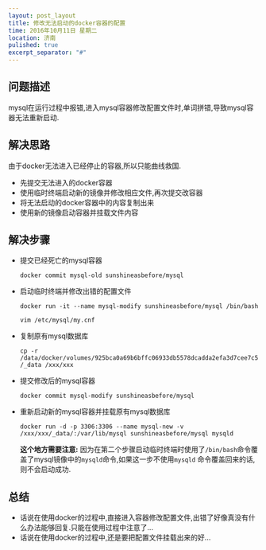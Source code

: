 ```yaml
---
layout: post_layout
title: 修改无法启动的docker容器的配置
time: 2016年10月11日 星期二
location: 济南
pulished: true
excerpt_separator: "#"
---
```


## 问题描述

mysql在运行过程中报错,进入mysql容器修改配置文件时,单词拼错,导致mysql容器无法重新启动.

## 解决思路

由于docker无法进入已经停止的容器,所以只能曲线救国.

* 先提交无法进入的docker容器
* 使用临时终端启动新的镜像并修改相应文件,再次提交改容器
* 将无法启动的docker容器中的内容复制出来
* 使用新的镜像启动容器并挂载文件内容

## 解决步骤

* 提交已经死亡的mysql容器
    
    ```
    docker commit mysql-old sunshineasbefore/mysql
    ```
    
* 启动临时终端并修改出错的配置文件

    ```
    docker run -it --name mysql-modify sunshineasbefore/mysql /bin/bash
    ```
    
    ```
    vim /etc/mysql/my.cnf
    ```
    
* 复制原有mysql数据库
    
    ```
    cp -r /data/docker/volumes/925bca0a69b6bffc06933db5578dcadda2efa3d7cee7c5642d7734e001293353
    /_data /xxx/xxx
    ```
    
* 提交修改后的mysql容器
    
    ```
    docker commit mysql-modify sunshineasbefore/mysql
    ```
    
* 重新启动新的mysql容器并挂载原有mysql数据库
    
    ```
    docker run -d -p 3306:3306 --name mysql-new -v 
    /xxx/xxx/_data/:/var/lib/mysql sunshineasbefore/mysql mysqld
    ```
    
    **这个地方需要注意:**
    因为在第二个步骤启动临时终端时使用了`/bin/bash`命令覆盖了mysql镜像中的`mysqld`命令,如果这一步不使用`mysqld` 命令覆盖回来的话,则不会启动成功.
    
## 总结

* 话说在使用docker的过程中,直接进入容器修改配置文件,出错了好像真没有什么办法能够回复.只能在使用过程中注意了...
* 话说在使用docker的过程中,还是要把配置文件挂载出来的好...